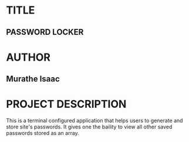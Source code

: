# TITLE
## PASSWORD LOCKER

# AUTHOR
## Murathe Isaac

# PROJECT DESCRIPTION
This is a terminal configured application that helps users to generate and store site's passwords. It gives one the baility to view all other saved passwords stored as an array.
